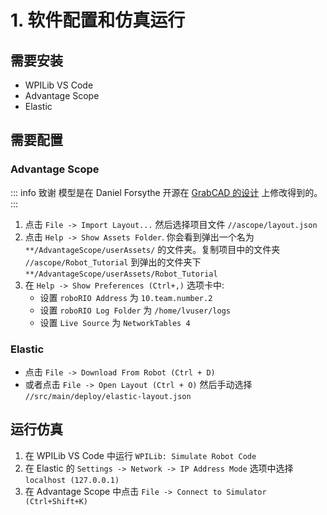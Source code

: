 # 1. 软件配置和仿真运行

## 需要安装

- WPILib VS Code
- Advantage Scope
- Elastic

## 需要配置

### Advantage Scope

::: info 致谢
模型是在 Daniel Forsythe 开源在 [GrabCAD 的设计](https://grabcad.com/library/frc-intake-1) 上修改得到的。
:::

1. 点击 `File -> Import Layout...` 然后选择项目文件 `//ascope/layout.json`
2. 点击 `Help -> Show Assets Folder`. 你会看到弹出一个名为 `**/AdvantageScope/userAssets/` 的文件夹。复制项目中的文件夹 `//ascope/Robot_Tutorial` 到弹出的文件夹下 ``**/AdvantageScope/userAssets/Robot_Tutorial``
3. 在 `Help -> Show Preferences (Ctrl+,)` 选项卡中:
    - 设置 `roboRIO Address` 为 `10.team.number.2`
    - 设置 `roboRIO Log Folder` 为 `/home/lvuser/logs`
    - 设置 `Live Source` 为 `NetworkTables 4`

### Elastic

- 点击 `File -> Download From Robot (Ctrl + D)`
- 或者点击 `File -> Open Layout (Ctrl + O)` 然后手动选择 `//src/main/deploy/elastic-layout.json`

## 运行仿真

1. 在 WPILib VS Code 中运行 `WPILib: Simulate Robot Code`
2. 在 Elastic 的 `Settings -> Network -> IP Address Mode` 选项中选择 `localhost (127.0.0.1)`
3. 在 Advantage Scope 中点击 `File -> Connect to Simulator (Ctrl+Shift+K)`
